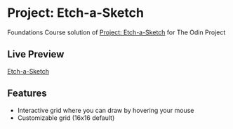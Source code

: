 # Project: Etch-a-Sketch
Foundations Course solution of [Project: Etch-a-Sketch](https://www.theodinproject.com/lessons/foundations-etch-a-sketch) for The Odin Project

## Live Preview
[Etch-a-Sketch](https://edrzns.github.io/foundations-etch-a-sketch/)

## Features
- Interactive grid where you can draw by hovering your mouse
- Customizable grid (16x16 default)
